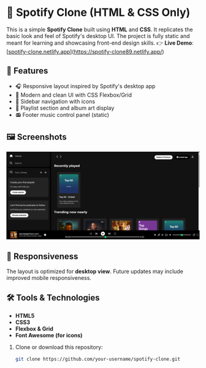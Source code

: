 # 🎵 Spotify Clone (HTML & CSS Only)

This is a simple **Spotify Clone** built using **HTML** and **CSS**. It replicates the basic look and feel of Spotify's desktop UI. The project is fully static and meant for learning and showcasing front-end design skills.
👉 **Live Demo**: [[spotify-clone.netlify.app](https://spotify-clone.netlify.app)](https://spotify-clone89.netlify.app/)  

## 🚀 Features

- 🎧 Responsive layout inspired by Spotify's desktop app  
- 🎨 Modern and clean UI with CSS Flexbox/Grid  
- 🔲 Sidebar navigation with icons  
- 📃 Playlist section and album art display  
- 📻 Footer music control panel (static)

> 
## 🖼️ Screenshots

![Description](assets/home.png)


## 📱 Responsiveness

The layout is optimized for **desktop view**. Future updates may include improved mobile responsiveness.

## 🛠️ Tools & Technologies

- **HTML5**
- **CSS3**
- **Flexbox & Grid**
- **Font Awesome (for icons)**



1. Clone or download this repository:
   ```bash
   git clone https://github.com/your-username/spotify-clone.git


